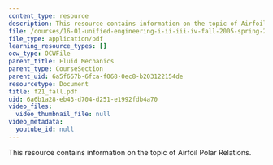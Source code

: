 ```yaml
---
content_type: resource
description: This resource contains information on the topic of Airfoil Polar Relations.
file: /courses/16-01-unified-engineering-i-ii-iii-iv-fall-2005-spring-2006/6a6b1a28eb43d704d251e1992fdb4a70_f21_fall.pdf
file_type: application/pdf
learning_resource_types: []
ocw_type: OCWFile
parent_title: Fluid Mechanics
parent_type: CourseSection
parent_uid: 6a5f667b-6fca-f068-0ec8-b203122154de
resourcetype: Document
title: f21_fall.pdf
uid: 6a6b1a28-eb43-d704-d251-e1992fdb4a70
video_files:
  video_thumbnail_file: null
video_metadata:
  youtube_id: null
---
```

This resource contains information on the topic of Airfoil Polar Relations.